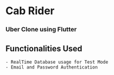 # Cab Rider
### Uber Clone using Flutter

## Functionalities Used

    - RealTime Database usage for Test Mode
    - Email and Password Authentication